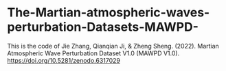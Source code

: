 # The-Martian-atmospheric-waves-perturbation-Datasets-MAWPD-
This is the code of Jie Zhang, Qianqian Ji, &amp; Zheng Sheng. (2022). Martian Atmospheric Wave Perturbation Dataset V1.0 (MAWPD V1.0). https://doi.org/10.5281/zenodo.6317029
